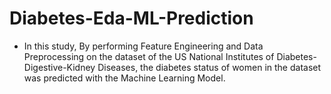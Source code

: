 # Diabetes-Eda-ML-Prediction

- In this study, 
  By performing Feature Engineering and Data Preprocessing on the dataset of the US National Institutes of Diabetes-Digestive-Kidney Diseases,
  the diabetes status of women in the dataset was predicted with the Machine Learning Model.

